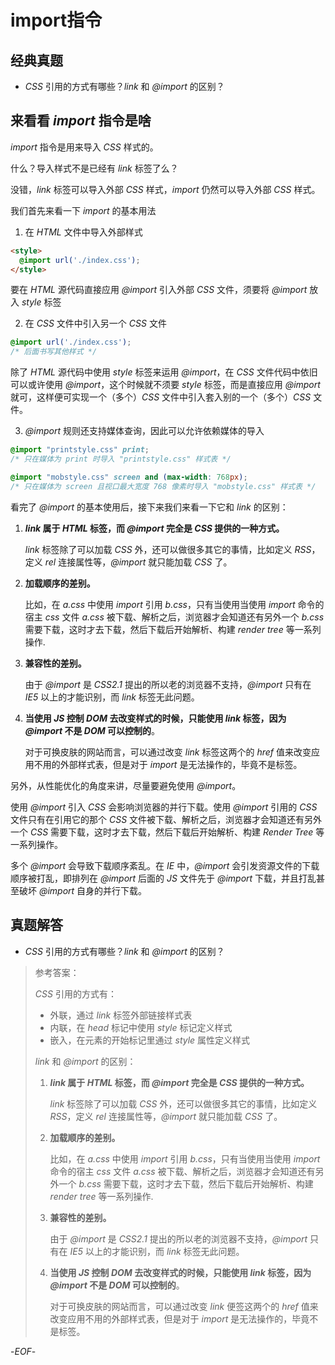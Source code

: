 # import指令



## 经典真题



- *CSS* 引用的方式有哪些？*link* 和 *@import* 的区别？



## 来看看 *import* 指令是啥



*import* 指令是用来导入 *CSS* 样式的。



什么？导入样式不是已经有 *link* 标签了么？



没错，*link* 标签可以导入外部 *CSS* 样式，*import* 仍然可以导入外部 *CSS* 样式。



我们首先来看一下 *import* 的基本用法



1. 在 *HTML* 文件中导入外部样式

```html
<style>
  @import url('./index.css');
</style>
```

要在 *HTML* 源代码直接应用 *@import* 引入外部 *CSS* 文件，须要将 *@import* 放入 *style* 标签



2. 在 *CSS* 文件中引入另一个 *CSS* 文件

```css
@import url('./index.css');
/* 后面书写其他样式 */
```

除了 *HTML* 源代码中使用 *style* 标签来运用 *@import*，在 *CSS* 文件代码中依旧可以或许使用 *@import*，这个时候就不须要 *style* 标签，而是直接应用 *@import* 就可，这样便可实现一个（多个）*CSS* 文件中引入套入别的一个（多个）*CSS* 文件。



3. *@import* 规则还支持媒体查询，因此可以允许依赖媒体的导入

```css
@import "printstyle.css" print;
/* 只在媒体为 print 时导入 "printstyle.css" 样式表 */
```

```css
@import "mobstyle.css" screen and (max-width: 768px);
/* 只在媒体为 screen 且视口最大宽度 768 像素时导入 "mobstyle.css" 样式表 */
```



看完了 *@import* 的基本使用后，接下来我们来看一下它和 *link* 的区别：



1. ***link* 属于 *HTML* 标签，而 *@import* 完全是 *CSS* 提供的一种方式。**

   *link* 标签除了可以加载 *CSS* 外，还可以做很多其它的事情，比如定义 *RSS*，定义 *rel* 连接属性等，*@import* 就只能加载 *CSS* 了。

2. **加载顺序的差别。**

   比如，在 *a.css* 中使用 *import* 引用 *b.css*，只有当使用当使用 *import* 命令的宿主 *css* 文件 *a.css* 被下载、解析之后，浏览器才会知道还有另外一个 *b.css* 需要下载，这时才去下载，然后下载后开始解析、构建 *render tree* 等一系列操作.

3. **兼容性的差别。**

   由于 *@import* 是 *CSS2.1* 提出的所以老的浏览器不支持，*@import* 只有在 *IE5* 以上的才能识别，而 *link* 标签无此问题。

4. **当使用 *JS* 控制 *DOM* 去改变样式的时候，只能使用 *link* 标签，因为 *@import* 不是 *DOM* 可以控制的**。

   对于可换皮肤的网站而言，可以通过改变 *link* 标签这两个的 *href* 值来改变应用不用的外部样式表，但是对于 *import* 是无法操作的，毕竟不是标签。



另外，从性能优化的角度来讲，尽量要避免使用 *@import*。

使用 *@import* 引入 *CSS* 会影响浏览器的并行下载。使用 *@import* 引用的 *CSS* 文件只有在引用它的那个 *CSS* 文件被下载、解析之后，浏览器才会知道还有另外一个 *CSS* 需要下载，这时才去下载，然后下载后开始解析、构建 *Render Tree* 等一系列操作。

多个 *@import* 会导致下载顺序紊乱。在 *IE* 中，*@import* 会引发资源文件的下载顺序被打乱，即排列在 *@import* 后面的 *JS* 文件先于 *@import* 下载，并且打乱甚至破坏 *@import* 自身的并行下载。



## 真题解答



- *CSS* 引用的方式有哪些？*link* 和 *@import* 的区别？

> 参考答案：
>
> *CSS* 引用的方式有：
>
> - 外联，通过 *link* 标签外部链接样式表
> - 内联，在 *head* 标记中使用 *style* 标记定义样式
> - 嵌入，在元素的开始标记里通过 *style* 属性定义样式
>
> *link* 和 *@import* 的区别：
>
> 1. ***link* 属于 *HTML* 标签，而 *@import* 完全是 *CSS* 提供的一种方式。**
>
>    *link* 标签除了可以加载 *CSS* 外，还可以做很多其它的事情，比如定义 *RSS*，定义 *rel* 连接属性等，*@import* 就只能加载 *CSS* 了。
>
> 2. **加载顺序的差别。**
>
>    比如，在 *a.css* 中使用 *import* 引用 *b.css*，只有当使用当使用 *import* 命令的宿主 *css* 文件 *a.css* 被下载、解析之后，浏览器才会知道还有另外一个 *b.css* 需要下载，这时才去下载，然后下载后开始解析、构建 *render tree* 等一系列操作.
>
> 3. **兼容性的差别。**
>
>    由于 *@import* 是 *CSS2.1* 提出的所以老的浏览器不支持，*@import* 只有在 *IE5* 以上的才能识别，而 *link* 标签无此问题。
>
> 4. **当使用 *JS* 控制 *DOM* 去改变样式的时候，只能使用 *link* 标签，因为 *@import* 不是 *DOM* 可以控制的**。
>
>    对于可换皮肤的网站而言，可以通过改变 *link* 便签这两个的 *href* 值来改变应用不用的外部样式表，但是对于 *import* 是无法操作的，毕竟不是标签。



-*EOF*-


